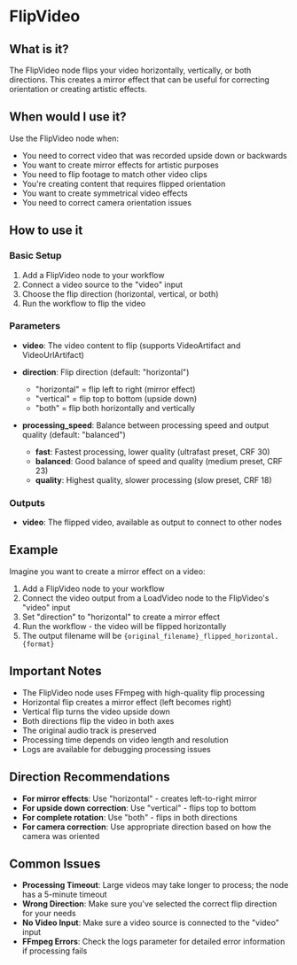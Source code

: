# FlipVideo

## What is it?

The FlipVideo node flips your video horizontally, vertically, or both directions. This creates a mirror effect that can be useful for correcting orientation or creating artistic effects.

## When would I use it?

Use the FlipVideo node when:

- You need to correct video that was recorded upside down or backwards
- You want to create mirror effects for artistic purposes
- You need to flip footage to match other video clips
- You're creating content that requires flipped orientation
- You want to create symmetrical video effects
- You need to correct camera orientation issues

## How to use it

### Basic Setup

1. Add a FlipVideo node to your workflow
1. Connect a video source to the "video" input
1. Choose the flip direction (horizontal, vertical, or both)
1. Run the workflow to flip the video

### Parameters

- **video**: The video content to flip (supports VideoArtifact and VideoUrlArtifact)

- **direction**: Flip direction (default: "horizontal")

    - "horizontal" = flip left to right (mirror effect)
    - "vertical" = flip top to bottom (upside down)
    - "both" = flip both horizontally and vertically

- **processing_speed**: Balance between processing speed and output quality (default: "balanced")

    - **fast**: Fastest processing, lower quality (ultrafast preset, CRF 30)
    - **balanced**: Good balance of speed and quality (medium preset, CRF 23)
    - **quality**: Highest quality, slower processing (slow preset, CRF 18)

### Outputs

- **video**: The flipped video, available as output to connect to other nodes

## Example

Imagine you want to create a mirror effect on a video:

1. Add a FlipVideo node to your workflow
1. Connect the video output from a LoadVideo node to the FlipVideo's "video" input
1. Set "direction" to "horizontal" to create a mirror effect
1. Run the workflow - the video will be flipped horizontally
1. The output filename will be `{original_filename}_flipped_horizontal.{format}`

## Important Notes

- The FlipVideo node uses FFmpeg with high-quality flip processing
- Horizontal flip creates a mirror effect (left becomes right)
- Vertical flip turns the video upside down
- Both directions flip the video in both axes
- The original audio track is preserved
- Processing time depends on video length and resolution
- Logs are available for debugging processing issues

## Direction Recommendations

- **For mirror effects**: Use "horizontal" - creates left-to-right mirror
- **For upside down correction**: Use "vertical" - flips top to bottom
- **For complete rotation**: Use "both" - flips in both directions
- **For camera correction**: Use appropriate direction based on how the camera was oriented

## Common Issues

- **Processing Timeout**: Large videos may take longer to process; the node has a 5-minute timeout
- **Wrong Direction**: Make sure you've selected the correct flip direction for your needs
- **No Video Input**: Make sure a video source is connected to the "video" input
- **FFmpeg Errors**: Check the logs parameter for detailed error information if processing fails
